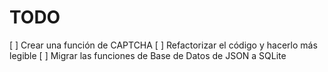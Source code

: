 # TODO
[ ] Crear una función de CAPTCHA
[ ] Refactorizar el código y hacerlo más legible
[ ] Migrar las funciones de Base de Datos de JSON a SQLite
